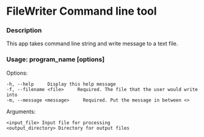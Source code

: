 # FileWriter Command line tool

### Description 

This app takes command line string and write message to a text file.

### Usage: program_name [options]
  Options:

    -h, --help     Display this help message 
    -f, --filename <file>     Required. The file that the user would write into
    -m, --message <message>     Required. Put the message in between <>

  Arguments:

    <input_file> Input file for processing
    <output_directory> Directory for output files
    
       